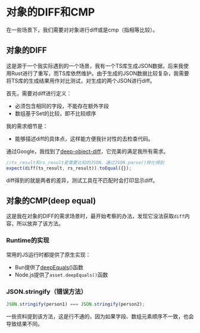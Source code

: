 # 对象的DIFF和CMP

在一些场景下，我们需要对对象进行diff或是cmp（指相等比较）。

## 对象的DIFF

这是源于一个我实际遇到的一个场景，我有一个TS库生成JSON数据，后来我使用Rust进行了重写，而TS库依然维护。由于生成的JSON数据比较复杂，我需要将TS库的生成结果用作对比测试，对生成的两个JSON进行diff。

首先，需要对diff进行定义：

- 必须包含相同的字段，不能存在额外字段
- 数组基于Set的比较，即不比较顺序

我的需求细节是：

- 能够描述diff的具体点，这样能方便我针对性的去检查代码。

通过Google，我找到了[deep-object-diff](https://www.npmjs.com/package/deep-object-diff)，它完美的满足我所有需求。

```js
//ts_result和rs_result是需要比较的JSON，通过JSON.parse()转化得到
expect(diff(ts_result, rs_result)).toEqual({});
```

diff得到的就是两者的差异，测试工具在不匹配时会打印显示diff。

## 对象的CMP(deep equal)

这是我在对象的DIFF的需求场景时，最开始考察的办法，发现它没法获取`diff`内容，所以放弃了该方法。

### Runtime的实现

常用的JS运行时都提供了原生实现：

- Bun提供了[deepEquals()](https://bun.sh/guides/util/deep-equals)函数
- Node.js提供了`asset.deepEquals()`函数

### JSON.stringify（错误方法）

```js
JSON.stringify(person1) === JSON.stringify(person2);
```

一些资料提到该方法，这是行不通的，因为如果字段、数组元素顺序不一致，也会导致结果不同。
